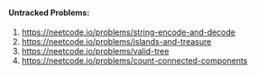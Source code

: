 #### Untracked Problems:
1. https://neetcode.io/problems/string-encode-and-decode
2. https://neetcode.io/problems/islands-and-treasure
3. https://neetcode.io/problems/valid-tree
4. https://neetcode.io/problems/count-connected-components
